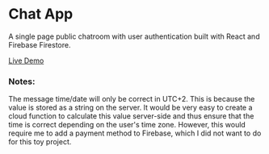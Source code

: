 # Chat App
A single page public chatroom with user authentication built with React and Firebase Firestore.

[Live Demo](https://chat-app-34ce9.web.app/)


### Notes:

The message time/date will only be correct in UTC+2. This is because the value is stored as a string on the server. It would be very easy to create a cloud function to calculate this value server-side and thus ensure that the time is correct depending on the user's time zone. However, this would require me to add a payment method to Firebase, which I did not want to do for this toy project.
